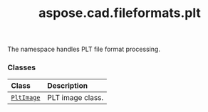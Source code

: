 ﻿---
title: aspose.cad.fileformats.plt
second_title: Aspose.CAD for Python via .NET API References
description: 
type: docs
weight: 10
url: /python-net/aspose.cad.fileformats.plt/
is_root: false
---

The namespace handles PLT file format processing.

### Classes
| Class | Description |
| :- | :- |
| [`PltImage`](/cad/python-net/aspose.cad.fileformats.plt/pltimage) | PLT image class. |


